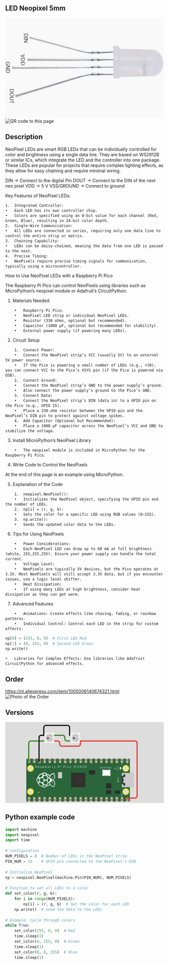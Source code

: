 ## LED Neopixel 5mm

<img src="LED Neopixel_Photo.jpg" alt="Photo of the component">
<img src="LED Neopixel_QR_code.jpg" alt="QR code to this page" width="80" height="80">

## Description
NeoPixel LEDs are smart RGB LEDs that can be individually controlled for color and brightness using a single data line. They are based on WS2812B or similar ICs, which integrate the LED and the controller into one package. These LEDs are popular for projects that require complex lighting effects, as they allow for easy chaining and require minimal wiring.

DIN -> Connect to the digital Pin
DOUT -> Connect to the DIN of the next neo pixel
VDD -> 5 V
VSS/GROUND -> Connect to ground

Key Features of NeoPixel LEDs:

	1.	Integrated Controller:
	•	Each LED has its own controller chip.
	•	Colors are specified using an 8-bit value for each channel (Red, Green, Blue), resulting in 24-bit color depth.
	2.	Single-Wire Communication:
	•	All LEDs are connected in series, requiring only one data line to control the entire strip or matrix.
	3.	Chaining Capability:
	•	LEDs can be daisy-chained, meaning the data from one LED is passed to the next.
	4.	Precise Timing:
	•	NeoPixels require precise timing signals for communication, typically using a microcontroller.

How to Use NeoPixel LEDs with a Raspberry Pi Pico

The Raspberry Pi Pico can control NeoPixels using libraries such as MicroPython’s neopixel module or Adafruit’s CircuitPython.

1. Materials Needed
```
	•	Raspberry Pi Pico.
	•	NeoPixel LED strip or individual NeoPixel LEDs.
	•	Resistor (330 ohms, optional but recommended).
	•	Capacitor (1000 µF, optional but recommended for stability).
	•	External power supply (if powering many LEDs).
```
2. Circuit Setup
```
	1.	Connect Power:
	•	Connect the NeoPixel strip’s VCC (usually 5V) to an external 5V power source.
	•	If the Pico is powering a small number of LEDs (e.g., <10), you can connect VCC to the Pico’s VSYS pin (if the Pico is powered via USB).
	2.	Connect Ground:
	•	Connect the NeoPixel strip’s GND to the power supply’s ground.
	•	Also connect the power supply’s ground to the Pico’s GND.
	3.	Connect Data:
	•	Connect the NeoPixel strip’s DIN (data in) to a GPIO pin on the Pico (e.g., GPIO 15).
	•	Place a 330-ohm resistor between the GPIO pin and the NeoPixel’s DIN pin to protect against voltage spikes.
	4.	Add Capacitor (Optional but Recommended):
	•	Place a 1000 µF capacitor across the NeoPixel’s VCC and GND to stabilize the voltage.
```
3. Install MicroPython’s NeoPixel Library
```
	•	The neopixel module is included in MicroPython for the Raspberry Pi Pico.
```
4. Write Code to Control the NeoPixels

At the end of this page is an example using MicroPython.

5. Explanation of the Code
```
	1.	neopixel.NeoPixel():
	•	Initializes the NeoPixel object, specifying the GPIO pin and the number of LEDs.
	2.	np[i] = (r, g, b):
	•	Sets the color for a specific LED using RGB values (0–255).
	3.	np.write():
	•	Sends the updated color data to the LEDs.
```
6. Tips for Using NeoPixels
```
	•	Power Considerations:
	•	Each NeoPixel LED can draw up to 60 mA at full brightness (white, 255,255,255). Ensure your power supply can handle the total current.
	•	Voltage Level:
	•	NeoPixels are typically 5V devices, but the Pico operates at 3.3V. Most NeoPixels will still accept 3.3V data, but if you encounter issues, use a logic level shifter.
	•	Heat Dissipation:
	•	If using many LEDs at high brightness, consider heat dissipation as they can get warm.
```

7. Advanced Features
```
	•	Animations: Create effects like chasing, fading, or rainbow patterns.
	•	Individual Control: Control each LED in the strip for custom effects:
```

```python
np[0] = (255, 0, 0)  # First LED Red
np[1] = (0, 255, 0)  # Second LED Green
np.write()
```
	•	Libraries for Complex Effects: Use libraries like Adafruit CircuitPython for advanced effects.

## Order
<a href="https://nl.aliexpress.com/item/1005006140674321.html">https://nl.aliexpress.com/item/1005006140674321.html</a>
<img src="LED Neopixel_Order.jpg" alt="Photo of the Order">

##  Versions

<img src="LED Neopixel_Wiring.jpg" alt="Wiring" >

## Python example code

```python
import machine
import neopixel
import time

# Configuration
NUM_PIXELS = 8  # Number of LEDs in the NeoPixel strip
PIN_NUM = 15    # GPIO pin connected to the NeoPixel's DIN

# Initialize NeoPixel
np = neopixel.NeoPixel(machine.Pin(PIN_NUM), NUM_PIXELS)

# Function to set all LEDs to a color
def set_color(r, g, b):
    for i in range(NUM_PIXELS):
        np[i] = (r, g, b)  # Set the color for each LED
    np.write()  # Send the data to the LEDs

# Example: Cycle through colors
while True:
    set_color(255, 0, 0)  # Red
    time.sleep(1)
    set_color(0, 255, 0)  # Green
    time.sleep(1)
    set_color(0, 0, 255)  # Blue
    time.sleep(1)
```
